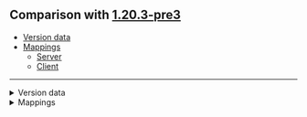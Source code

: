 ## Comparison with [1.20.3-pre3](https://github.com/PixiGeko/Minecraft-generated-data/tree/1.20.3-pre3)

- [Version data](#version-data)
- [Mappings](#mappings)
  - [Server](#server)
  - [Client](#client)

<hr/>
<details><summary>Version data</summary>
<table><tr><th></th><th align="left">1.20.3-pre3</th><th>1.20.3-pre4</th></tr><tr><td>World version</td><td><code>3695</code></td><td><code>3696</code></td></tr><tr><td>Protocol version</td><td><code>1073741990</code></td><td><code>1073741991</code></td></tr></table>
</details>
<details><summary>Mappings</summary>
<h2>Server</h2>

<details>
<summary>
Changes
</summary>

```
XXX.commands.execution.ExecutionContext +1P
```

</details>


























































































































































































































































































































































































































































































































































































































































































































































































































































































































































































































































































































































































































































































































































































































































































































































































































































































































































































































































































































































































































































































































































































































































































































































































































































































































































































































































































































































































































































































































































<h2>Client</h2>

<details>
<summary>
Changes
</summary>

```
XXX.commands.execution.ExecutionContext +1P
```

</details>
</details>